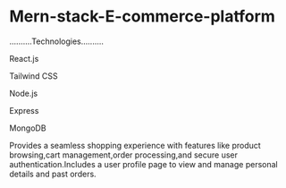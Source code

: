 # Mern-stack-E-commerce-platform

..........Technologies..........

React.js

Tailwind CSS 

Node.js 

Express 

MongoDB

Provides a seamless shopping experience with features like product browsing,cart management,order processing,and secure user authentication.Includes a user profile page to view and manage personal details and past orders.
